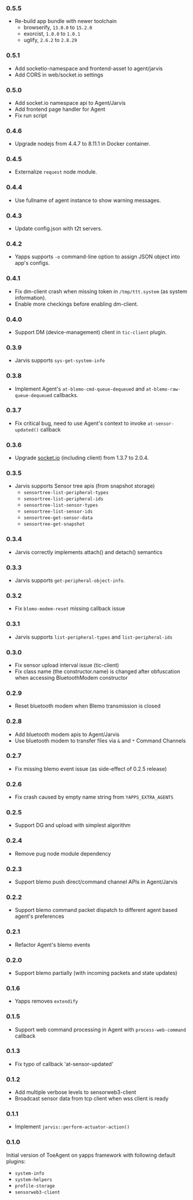 ### 0.5.5

- Re-build app bundle with newer toolchain
  - browserify, `13.0.0` to `15.2.0`
  - exorcist, `1.0.0` to `1.0.1`
  - uglify, `2.6.2` to `2.8.29`

### 0.5.1

- Add socketio-namespace and frontend-asset to agent/jarvis
- Add CORS in web/socket.io settings

### 0.5.0

- Add socket.io namespace api to Agent/Jarvis
- Add frontend page handler for Agent
- Fix run script

### 0.4.6

- Upgrade nodejs from 4.4.7 to 8.11.1 in Docker container.

### 0.4.5

- Externalize `request` node module.

### 0.4.4

- Use fullname of agent instance to show warning messages.

### 0.4.3

- Update config.json with t2t servers.

### 0.4.2

- Yapps supports `-o` command-line option to assign JSON object into app's configs.

### 0.4.1

- Fix dm-client crash when missing token in `/tmp/ttt.system` (as system information).
- Enable more checkings before enabling dm-client.

### 0.4.0

- Support DM (device-management) client in `tic-client` plugin.

### 0.3.9

- Jarvis supports `sys-get-system-info`

### 0.3.8

- Implement Agent's `at-blemo-cmd-queue-dequeued` and `at-blemo-raw-queue-dequeued` callbacks.

### 0.3.7

- Fix critical bug, need to use Agent's context to invoke `at-sensor-updated()` callback

### 0.3.6

-  Upgrade [socket.io](https://socket.io) (including client) from 1.3.7 to 2.0.4.

### 0.3.5

- Jarvis supports Sensor tree apis (from snapshot storage)
  - `sensortree-list-peripheral-types`
  - `sensortree-list-peripheral-ids`
  - `sensortree-list-sensor-types`
  - `sensortree-list-sensor-ids`
  - `sensortree-get-sensor-data`
  - `sensortree-get-snapshot`

### 0.3.4

- Jarvis correctly implements attach() and detach() semantics

### 0.3.3

- Jarvis supports `get-peripheral-object-info`.

### 0.3.2

- Fix `blemo-modem-reset` missing callback issue

### 0.3.1

- Jarvis supports `list-peripheral-types` and `list-peripheral-ids`

### 0.3.0

- Fix sensor upload interval issue (tic-client)
- Fix class name (the constructor.name) is changed after obfuscation when accessing BluetoothModem constructor

### 0.2.9

- Reset bluetooth modem when Blemo transmission is closed

### 0.2.8

- Add bluetooth modem apis to Agent/Jarvis
- Use bluetooth modem to transfer files via `&` and `*` Command Channels

### 0.2.7

- Fix missing blemo event issue (as side-effect of 0.2.5 release)

### 0.2.6

- Fix crash caused by empty name string from `YAPPS_EXTRA_AGENTS`

### 0.2.5

- Support DG and upload with simplest algorithm

### 0.2.4

- Remove pug node module dependency

### 0.2.3

- Support blemo push direct/command channel APIs in Agent/Jarvis

### 0.2.2

- Support blemo command packet dispatch to different agent based agent's preferences

### 0.2.1

- Refactor Agent's blemo events

### 0.2.0

- Support blemo partially (with incoming packets and state updates)

### 0.1.6

- Yapps removes `extendify`

### 0.1.5

- Support web command processing in Agent with `process-web-command` callback

### 0.1.3

- Fix typo of callback 'at-sensor-updated'

### 0.1.2

- Add multiple verbose levels to sensorweb3-client
- Broadcast sensor data from tcp client when wss client is ready

### 0.1.1

- Implement `jarvis::perform-actuator-action()`

### 0.1.0

Initial version of ToeAgent on yapps framework with following default plugins:

- `system-info`
- `system-helpers`
- `profile-storage`
- `sensorweb3-client`

